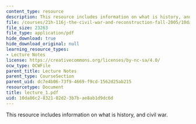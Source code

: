 ```yaml
---
content_type: resource
description: This resource includes information on what is history, and civil war.
file: /courses/21h-116j-the-civil-war-and-reconstruction-fall-2005/10da86c2832102d23b7bae8ab1d9dc6d_lecture_1.pdf
file_size: 23263
file_type: application/pdf
hide_download: true
hide_download_original: null
learning_resource_types:
- Lecture Notes
license: https://creativecommons.org/licenses/by-nc-sa/4.0/
ocw_type: OCWFile
parent_title: Lecture Notes
parent_type: CourseSection
parent_uid: dc7e4b06-73f9-4669-f9cd-1562d25ab215
resourcetype: Document
title: lecture_1.pdf
uid: 10da86c2-8321-02d2-3b7b-ae8ab1d9dc6d
---
```

This resource includes information on what is history, and civil war.